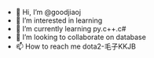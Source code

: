 - 👋 Hi, I’m @goodjiaoj
- 👀 I’m interested in learning
- 🌱 I’m currently learning py.c++.c#
- 💞️ I’m looking to collaborate on database
- 📫 How to reach me dota2-毛子KKJB

<!---
goodjiaoj/goodjiaoj is a ✨ special ✨ repository because its `README.md` (this file) appears on your GitHub profile.
You can click the Preview link to take a look at your changes.
--->
